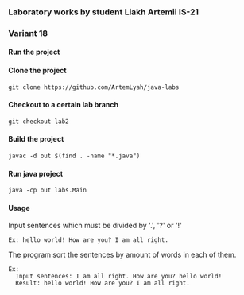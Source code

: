 ### Laboratory works by student Liakh Artemii IS-21
### Variant 18
#### Run the project

#### Clone the project
```
git clone https://github.com/ArtemLyah/java-labs
```
#### Checkout to a certain lab branch
```
git checkout lab2
```

#### Build the project
```
javac -d out $(find . -name "*.java") 
```

#### Run java project
```
java -cp out labs.Main 
```

#### Usage
Input sentences which must be divided by '.', '?' or '!'
```
Ex: hello world! How are you? I am all right.
```
The program sort the sentences by amount of words in each of them.
```
Ex:
  Input sentences: I am all right. How are you? hello world!
  Result: hello world! How are you? I am all right.
```
